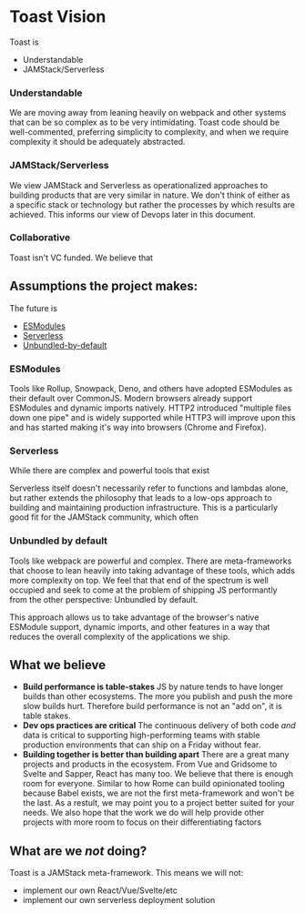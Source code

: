 # Toast Vision

Toast is

- Understandable
- JAMStack/Serverless

### Understandable

We are moving away from leaning heavily on webpack and other systems that can be so complex as to be very intimidating. Toast code should be well-commented, preferring simplicity to complexity, and when we require complexity it should be adequately abstracted.

### JAMStack/Serverless

We view JAMStack and Serverless as operationalized approaches to building products that are very similar in nature. We don't think of either as a specific stack or technology but rather the processes by which results are achieved. This informs our view of Devops later in this document.

### Collaborative

Toast isn't VC funded. We believe that

## Assumptions the project makes:

The future is

- [ESModules](#esmodules)
- [Serverless](#serverless)
- [Unbundled-by-default](#unbundled-by-default)

### ESModules

Tools like Rollup, Snowpack, Deno, and others have adopted ESModules as their default over CommonJS. Modern browsers already support ESModules and dynamic imports natively. HTTP2 introduced "multiple files down one pipe" and is widely supported while HTTP3 will improve upon this and has started making it's way into browsers (Chrome and Firefox).

### Serverless

While there are complex and powerful tools that exist

Serverless itself doesn't necessarily refer to functions and lambdas alone, but rather extends the philosophy that leads to a low-ops approach to building and maintaining production infrastructure. This is a particularly good fit for the JAMStack community, which often

### Unbundled by default

Tools like webpack are powerful and complex. There are meta-frameworks that choose to lean heavily into taking advantage of these tools, which adds more complexity on top. We feel that that end of the spectrum is well occupied and seek to come at the problem of shipping JS performantly from the other perspective: Unbundled by default.

This approach allows us to take advantage of the browser's native ESModule support, dynamic imports, and other features in a way that reduces the overall complexity of the applications we ship.

## What we believe

- **Build performance is table-stakes**
  JS by nature tends to have longer builds than other ecosystems. The more you publish and push the more slow builds hurt. Therefore build performance is not an "add on", it is table stakes.
- **Dev ops practices are critical**
  The continuous delivery of both code _and_ data is critical to supporting high-performing teams with stable production environments that can ship on a Friday without fear.
- **Building together is better than building apart**
  There are a great many projects and products in the ecosystem. From Vue and Gridsome to Svelte and Sapper, React has many too. We believe that there is enough room for everyone. Similar to how Rome can build opinionated tooling because Babel exists, we are not the first meta-framework and won't be the last. As a restult, we may point you to a project better suited for your needs. We also hope that the work we do will help provide other projects with more room to focus on their differentiating factors

## What are we _not_ doing?

Toast is a JAMStack meta-framework. This means we will not:

- implement our own React/Vue/Svelte/etc
- implement our own serverless deployment solution
